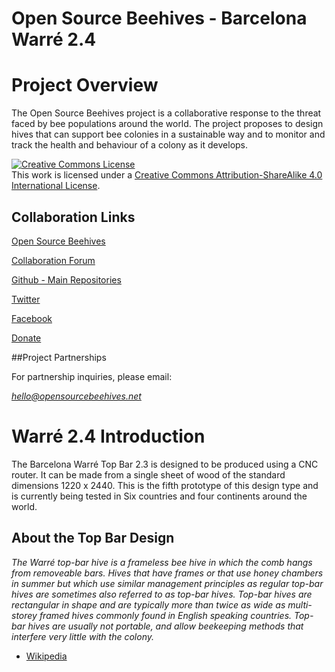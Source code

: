 Open Source Beehives - Barcelona Warré 2.4
=========

# Project Overview

The Open Source Beehives project is a collaborative response to the threat faced by bee populations around the world. The project proposes to design hives that can support bee colonies in a sustainable way and to monitor and track the health and behaviour of a colony as it develops. 

<a rel="license" href="http://creativecommons.org/licenses/by-sa/4.0/"><img alt="Creative Commons License" style="border-width:0" src="http://i.creativecommons.org/l/by-sa/4.0/88x31.png" /></a><br />This work is licensed under a <a rel="license" href="http://creativecommons.org/licenses/by-sa/4.0/">Creative Commons Attribution-ShareAlike 4.0 International License</a>.

## Collaboration Links

[Open Source Beehives](http://www.opensourcebeehives.net/)

[Collaboration Forum](http://community.opensourcebeehives.net/)

[Github - Main Repositories](https://github.com/opensourcebeehives)

[Twitter](https://twitter.com/search?q=%23opensourcebeehives)

[Facebook](https://www.facebook.com/opensourcebeehives)

[Donate](https://www.paypal.com/es/cgi-bin/webscr?cmd=_flow&SESSION=xN5iwGcPD04BsXKkkGOAwtqmWhK0ziTi_KQAvnt435SmxvAM0x32rMG5dG0&dispatch=5885d80a13c0db1f8e263663d3faee8d48a116ba977951b3435308b8c4dd4ef1)

##Project Partnerships


For partnership inquiries, please email:

*hello@opensourcebeehives.net*

# Warré 2.4 Introduction

The Barcelona Warré Top Bar 2.3 is designed to be produced using a CNC router. It can be made from a single sheet of wood of the standard dimensions 1220 x 2440. This is the fifth prototype of this design type and is currently being tested in Six countries and four continents around the world.

## About the Top Bar Design

*The Warré top-bar hive is a frameless bee hive in which the comb hangs from removeable bars. Hives that have frames or that use honey chambers in summer but which use similar management principles as regular top-bar hives are sometimes also referred to as top-bar hives. Top-bar hives are rectangular in shape and are typically more than twice as wide as multi-storey framed hives commonly found in English speaking countries. Top-bar hives are usually not portable, and allow beekeeping methods that interfere very little with the colony.*
- [Wikipedia](http://en.wikipedia.org/wiki/Top-bar_hive)
